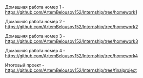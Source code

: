 Домашная работа номер 1 - https://github.com/ArtemBelousov152/Internship/tree/homework1

Домашняя работа номер 2 - https://github.com/ArtemBelousov152/Internship/tree/homework2

Домашняя работа номер 3 - https://github.com/ArtemBelousov152/Internship/tree/homework3

Домашняя работа номер 4 - https://github.com/ArtemBelousov152/Internship/tree/homework4

Итоговый проект - https://github.com/ArtemBelousov152/Internship/tree/finalproject
